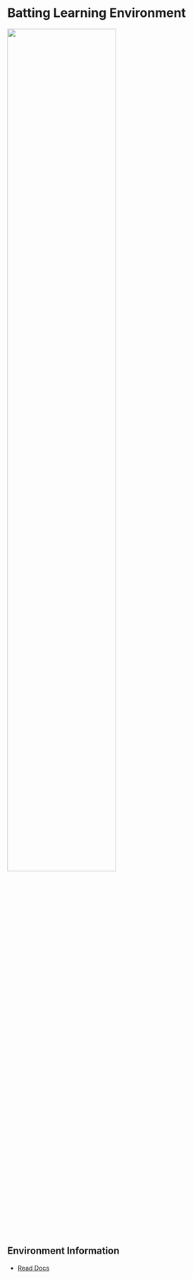 # Batting Learning Environment

<img src="https://user-images.githubusercontent.com/62216628/205580663-e61b38f8-3992-4cec-9547-7f78e9d52761.png" width="70%">

<br>

## Environment Information
- [Read Docs](https://github.com/20170375/batting-env/blob/main/docs/infomation.md)
